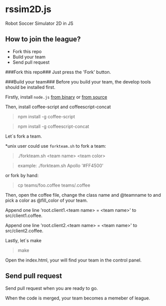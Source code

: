 rssim2D.js
===========

Robot Soccer Simulator 2D in JS


How to join the league?
----------------------

* Fork this repo
* Build your team
* Send pull request

###Fork this repo###
Just press the 'Fork' button.

###Build your team###
Before you build your team, the develop tools should be installed first.

Firstly, install `node.js` [from binary](https://github.com/joyent/node/wiki/Installing-Node.js-via-package-manager) or
[from source](https://github.com/joyent/node/wiki/Installation)

Then, install coffee-script and coffeescript-concat
> npm install -g coffee-script

> npm install -g coffeescript-concat

Let`s fork a team.

*unix user could use `forkteam.sh` to fork a team:

> ./forkteam.sh \<team name\> \<team color\>

>  example:  ./forkteam.sh Apollo '#FF4500'

or fork by hand:

> cp teams/foo.coffee teams/<your team name>.coffee

Then, open the coffee file, change the class name and @teamname to <your team name> and pick a color as @fill_color 
of your team.

Append one line 'root.client1.\<team name\> = \<team name\>' to src/client1.coffee. 

Append one line 'root.client2.\<team name\> = \<team name\>' to src/client2.coffee.


Lastly, let`s make
> make

Open the index.html, your will find your team in the control panel.

## Send pull request ##

Send pull request when you are ready to go.

When the code is merged, your team becomes a memeber of league.



